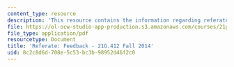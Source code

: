 ```yaml
---
content_type: resource
description: 'This resource contains the information regarding referate: feedback.'
file: https://ol-ocw-studio-app-production.s3.amazonaws.com/courses/21g-412-advanced-german-literature-culture-madness-murder-mysteries-fall-2014/8c2c8d6d708e5c53bc3b98952d46f2c0_MIT21G_412F14_Wk2-3_REF.pdf
file_type: application/pdf
resourcetype: Document
title: 'Referate: Feedback - 21G.412 Fall 2014'
uid: 8c2c8d6d-708e-5c53-bc3b-98952d46f2c0
---
```


